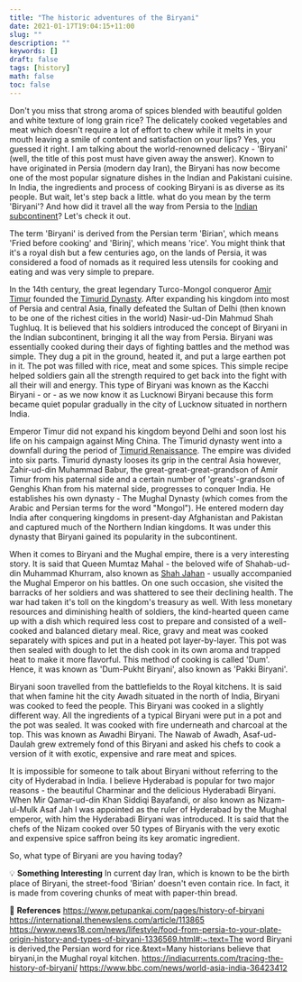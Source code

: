 ```yaml
---
title: "The historic adventures of the Biryani"
date: 2021-01-17T19:04:15+11:00
slug: ""
description: ""
keywords: []
draft: false
tags: [history]
math: false
toc: false
---
```

Don't you miss that strong aroma of spices blended with beautiful golden and white texture of long grain rice? The delicately cooked vegetables and meat which doesn't require a lot of effort to chew while it melts in your mouth leaving a smile of content and satisfaction on your lips? Yes, you guessed it right. I am talking about the world-renowned delicacy - 'Biryani' (well, the title of this post must have given away the answer). Known to have originated in Persia (modern day Iran), the Biryani has now become one of the most popular signature dishes in the Indian and Pakistani cuisine. In India, the ingredients and process of cooking Biryani is as diverse as its people. But wait, let's step back a little. what do you mean by the term 'Biryani'? And how did it travel all the way from Persia to the [Indian subcontinent](https://en.wikipedia.org/wiki/Indian_subcontinent#:~:text=Geographically%2C%20it%20is%20the%20peninsular,Nepal%2C%20Pakistan%20and%20Sri%20Lanka.)? Let's check it out.

The term 'Biryani' is derived from the Persian term 'Birian', which means 'Fried before cooking' and 'Birinj', which means 'rice'. You might think that it's a royal dish but a few centuries ago, on the lands of Persia, it was considered a food of nomads as it required less utensils for cooking and eating and was very simple to prepare.

In the 14th century, the great legendary Turco-Mongol conqueror [Amir Timur](https://en.wikipedia.org/wiki/Timur#Military_leader) founded the [Timurid Dynasty](https://en.wikipedia.org/wiki/Timurid_dynasty). After expanding his kingdom into most of Persia and central Asia, finally defeated the Sultan of Delhi (then known to be one of the richest cities in the world) Nasir-ud-Din Mahmud Shah Tughluq. It is believed that his soldiers introduced the concept of Biryani in the Indian subcontinent, bringing it all the way from Persia. Biryani was essentially cooked during their days of fighting battles and the method was simple. They dug a pit in the ground, heated it, and put a large earthen pot in it. The pot was filled with rice, meat and some spices. This simple recipe helped soldiers gain all the strength required to get back into the fight with all their will and energy. This type of Biryani was known as the Kacchi Biryani - or - as we now know it as Lucknowi Biryani because this form became quiet popular gradually in the city of Lucknow situated in northern India.

Emperor Timur did not expand his kingdom beyond Delhi and soon lost his life on his campaign against Ming China. The Timurid dynasty went into a downfall during the period of [Timurid Renaissance](https://en.wikipedia.org/wiki/Timurid_Renaissance). The empire was divided into six parts. Timurid dynasty looses its grip in the central Asia however, Zahir-ud-din Muhammad Babur, the great-great-great-grandson of Amir Timur from his paternal side and a certain number of 'greats'-grandson of Genghis Khan from his maternal side, progresses to conquer India. He establishes his own dynasty - The Mughal Dynasty (which comes from the Arabic and Persian terms for the word "Mongol"). He entered modern day India after conquering kingdoms in present-day Afghanistan and Pakistan and captured much of the Northern Indian kingdoms. It was under this dynasty that Biryani gained its popularity in the subcontinent.

When it comes to Biryani and the Mughal empire, there is a very interesting story. It is said that Queen Mumtaz Mahal - the beloved wife of Shahab-ud-din Muhammad Khurram, also known as [Shah Jahan](https://en.wikipedia.org/wiki/Shah_Jahan) - usually accompanied the Mughal Emperor on his battles. On one such occasion, she visited the barracks of her soldiers and was shattered to see their declining health. The war had taken it's toll on the kingdom's treasury as well. With less monetary resources and diminishing health of soldiers, the kind-hearted queen came up with a dish which required less cost to prepare and consisted of a well-cooked and balanced dietary meal. Rice, gravy and meat was cooked separately with spices and put in a heated pot layer-by-layer. This pot was then sealed with dough to let the dish cook in its own aroma and trapped heat to make it more flavorful. This method of cooking is called 'Dum'. Hence, it was known as 'Dum-Pukht Biryani', also known as 'Pakki Biryani'.

Biryani soon travelled from the battlefields to the Royal kitchens. It is said that when famine hit the city Awadh situated in the north of India, Biryani was cooked to feed the people. This Biryani was cooked in a slightly different way. All the ingredients of a typical Biryani were put in a pot and the pot was sealed. It was cooked with fire underneath and charcoal at the top. This was known as Awadhi Biryani. The Nawab of Awadh, Asaf-ud-Daulah grew extremely fond of this Biryani and asked his chefs to cook a version of it with exotic, expensive and rare meat and spices.

It is impossible for someone to talk about Biryani without referring to the city of Hyderabad in India. I believe Hyderabad is popular for two major reasons - the beautiful Charminar and the delicious Hyderabadi Biryani. When Mir Qamar-ud-din Khan Siddiqi Bayafandi, or also known as Nizam-ul-Mulk Asaf Jah I was appointed as the ruler of Hyderabad by the Mughal emperor, with him the Hyderabadi Biryani was introduced. It is said that the chefs of the Nizam cooked over 50 types of Biryanis with the very exotic and expensive spice saffron being its key aromatic ingredient.

So, what type of Biryani are you having today?

💡 **Something Interesting**
In current day Iran, which is known to be the birth place of Biryani, the street-food 'Birian' doesn't even contain rice. In fact, it is made from covering chunks of meat with paper-thin bread.

📓 **References**
https://www.petupankaj.com/pages/history-of-biryani
https://international.thenewslens.com/article/113865
https://www.news18.com/news/lifestyle/food-from-persia-to-your-plate-origin-history-and-types-of-biryani-1336569.html#:~:text=The word Biryani is derived,the Persian word for rice.&text=Many historians believe that biryani,in the Mughal royal kitchen.
https://indiacurrents.com/tracing-the-history-of-biryani/
https://www.bbc.com/news/world-asia-india-36423412
